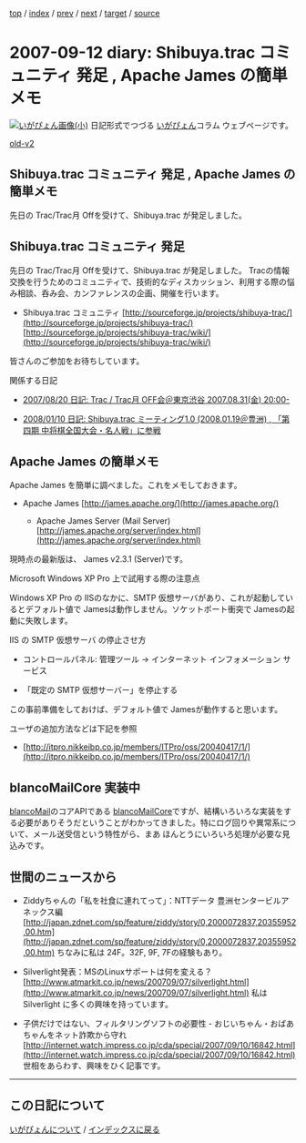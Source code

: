[top](https://igapyon.github.io/diary/) 
 / [index](https://igapyon.github.io/diary/2007/index.html) 
 / [prev](https://igapyon.github.io/diary/2007/ig070917.html) 
 / [next](https://igapyon.github.io/diary/2007/ig070910.html) 
 / [target](https://igapyon.github.io/diary/2007/ig070912.html) 
 / [source](https://github.com/igapyon/diary/blob/gh-pages/2007/ig070912.html.src.md) 

2007-09-12 diary: Shibuya.trac コミュニティ 発足 , Apache James の簡単メモ
=====================================================================================================
[![いがぴょん画像(小)](https://igapyon.github.io/diary/images/iga200306s.jpg "いがぴょん")](https://igapyon.github.io/diary/memo/memoigapyon.html) 日記形式でつづる [いがぴょん](https://igapyon.github.io/diary/memo/memoigapyon.html)コラム ウェブページです。

[old-v2](ig070912-orig.html)

## Shibuya.trac コミュニティ 発足 , Apache James の簡単メモ

先日の Trac/Trac月 Offを受けて、Shibuya.trac が発足しました。


## Shibuya.trac コミュニティ 発足

先日の Trac/Trac月 Offを受けて、Shibuya.trac が発足しました。
Tracの情報交換を行うためのコミュニティで、技術的なディスカッション、利用する際の悩み相談、呑み会、カンファレンスの企画、開催を行います。

* Shibuya.trac コミュニティ
  [http://sourceforge.jp/projects/shibuya-trac/](http://sourceforge.jp/projects/shibuya-trac/)
  [http://sourceforge.jp/projects/shibuya-trac/wiki/](http://sourceforge.jp/projects/shibuya-trac/wiki/)

皆さんのご参加をお待ちしています。

関係する日記

* [2007/08/20 日記: Trac / Trac月 OFF会＠東京渋谷 2007.08.31(金) 20:00-](ig070820.html)
  
* [2008/01/10 日記: Shibuya.trac ミーティング1.0 (2008.01.19＠豊洲) , 「第四期 中将棋全国大会・名人戦」に参戦](../2008/ig080110.html)

## Apache James の簡単メモ

Apache James を簡単に調べました。これをメモしておきます。

* Apache James
  [http://james.apache.org/](http://james.apache.org/)
  
  * Apache James Server (Mail Server)
    [http://james.apache.org/server/index.html](http://james.apache.org/server/index.html)
  

現時点の最新版は、 James v2.3.1 (Server)です。

Microsoft Windows XP Pro 上で試用する際の注意点

Windows XP Pro の IISのなかに、SMTP 仮想サーバがあり、これが起動しているとデフォルト値で Jamesは動作しません。ソケットポート衝突で
Jamesの起動に失敗します。

IIS の SMTP 仮想サーバ の停止させ方

* コントロールパネル: 管理ツール → インターネット インフォメーション サービス
  
* 「既定の SMTP 仮想サーバー」を停止する

この事前準備をしておけば、デフォルト値で Jamesが動作すると思います。

ユーザの追加方法などは下記を参照

* [http://itpro.nikkeibp.co.jp/members/ITPro/oss/20040417/1/](http://itpro.nikkeibp.co.jp/members/ITPro/oss/20040417/1/)

## blancoMailCore 実装中

[blancoMail](http://www.igapyon.jp/blanco/blancomail.html)のコアAPIである [blancoMailCore](http://www.igapyon.jp/blanco/blancomailcore.html)ですが、結構いろいろな実装をする必要がありそうだということがわかってきました。特にログ回りや異常系について、メール送受信という特性がら、まあ ほんとうにいろいろ処理が必要な見込みです。

## 世間のニュースから

* Ziddyちゃんの「私を社食に連れてって」：NTTデータ 豊洲センタービルアネックス編
  [http://japan.zdnet.com/sp/feature/ziddy/story/0,2000072837,20355952,00.htm](http://japan.zdnet.com/sp/feature/ziddy/story/0,2000072837,20355952,00.htm)
  ちなみに私は 24F。32F, 9F, 7Fの経験もあり。
  
* Silverlight発表：MSのLinuxサポートは何を変える？
  [http://www.atmarkit.co.jp/news/200709/07/silverlight.html](http://www.atmarkit.co.jp/news/200709/07/silverlight.html)
  私は Silverlight に多くの興味を持っています。
  
* 子供だけではない、フィルタリングソフトの必要性 - おじいちゃん・おばあちゃんをネット詐欺から守れ
  [http://internet.watch.impress.co.jp/cda/special/2007/09/10/16842.html](http://internet.watch.impress.co.jp/cda/special/2007/09/10/16842.html)
  世相をあらわす、興味をひく記事です。

----------------------------------------------------------------------------------------------------

## この日記について
[いがぴょんについて](https://igapyon.github.io/diary/memo/memoigapyon.html) / [インデックスに戻る](https://igapyon.github.io/diary/idxall.html)

